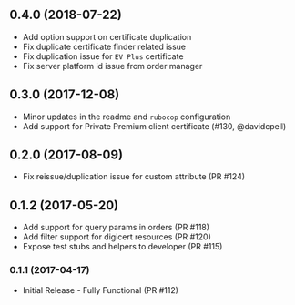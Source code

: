 ## 0.4.0 (2018-07-22)

* Add option support on certificate duplication
* Fix duplicate certificate finder related issue
* Fix duplication issue for `EV Plus` certificate
* Fix server platform id issue from order manager

## 0.3.0 (2017-12-08)

* Minor updates in the readme and `rubocop` configuration
* Add support for Private Premium client certificate (#130, @davidcpell)

## 0.2.0 (2017-08-09)

* Fix reissue/duplication issue for custom attribute (PR #124)

## 0.1.2 (2017-05-20)

* Add support for query params in orders (PR #118)
* Add filter support for digicert resources (PR #120)
* Expose test stubs and helpers to developer (PR #115)

### 0.1.1 (2017-04-17)

* Initial Release - Fully Functional (PR #112)
